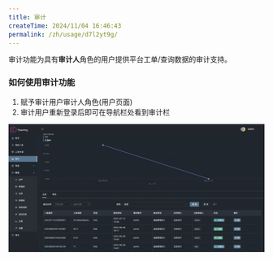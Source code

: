 ```yaml
---
title: 审计
createTime: 2024/11/04 16:46:43
permalink: /zh/usage/d7l2yt9g/
---
```

审计功能为具有**审计人**角色的用户提供平台工单/查询数据的审计支持。

### 如何使用审计功能

1. 赋予审计用户审计人角色(用户页面)
2. 审计用户重新登录后即可在导航栏处看到审计栏

![](/images/comptroller.png)